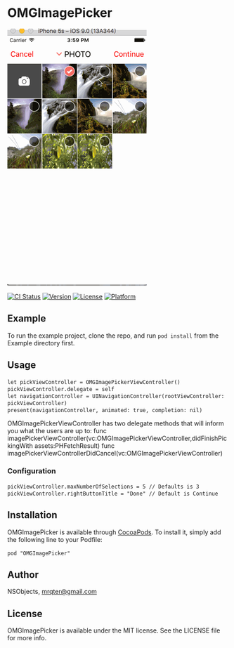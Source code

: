 # OMGImagePicker
![ImagePickerView](https://github.com/NSObjects/OMGImagePicker/blob/master/Document/Demo.gif)

[![CI Status][image-1]][2]
[![Version][image-2]][3]
[![License][image-3]][4]
[![Platform][image-4]][5]

## Example
To run the example project, clone the repo, and run `pod install` from the Example directory first.

## Usage
	let pickViewController = OMGImagePickerViewController()
	pickViewController.delegate = self
	let navigationController = UINavigationController(rootViewController: pickViewController)
	present(navigationController, animated: true, completion: nil)

OMGImagePickerViewController  has two delegate methods that will inform you what the users are up to:
	func imagePickerViewController(vc:OMGImagePickerViewController,didFinishPickingWith assets:PHFetchResult<PHAsset>)
	func imagePickerViewControllerDidCancel(vc:OMGImagePickerViewController)

### Configuration
	pickViewController.maxNumberOfSelections = 5 // Defaults is 3
	pickViewController.rightButtonTitle = "Done" // Default is Continue

## Installation

OMGImagePicker is available through [CocoaPods][6]. To install
it, simply add the following line to your Podfile:


	pod "OMGImagePicker"


## Author

NSObjects, mrqter@gmail.com

## License

OMGImagePicker is available under the MIT license. See the LICENSE file for more info.

[2]:	https://travis-ci.org/NSObjects/OMGImagePicker
[3]:	http://cocoapods.org/pods/OMGImagePicker
[4]:	http://cocoapods.org/pods/OMGImagePicker
[5]:	http://cocoapods.org/pods/OMGImagePicker
[6]:	http://cocoapods.org

[image-1]:	http://img.shields.io/travis/NSObjects/OMGImagePicker.svg?style=flat
[image-2]:	https://img.shields.io/cocoapods/v/OMGImagePicker.svg?style=flat
[image-3]:	https://img.shields.io/cocoapods/l/OMGImagePicker.svg?style=flat
[image-4]:	https://img.shields.io/cocoapods/p/OMGImagePicker.svg?style=flat
